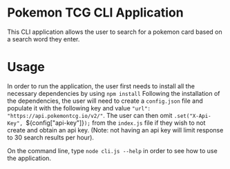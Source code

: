 # Pokemon TCG CLI Application

This CLI application allows the user to search for a pokemon card based on a search word they enter.

# Usage

In order to run the application, the user first needs to install all the necessary dependencies by using `npm install`
Following the installation of the dependencies, the user will need to create a `config.json` file and populate it with the following key and value `"url": "https://api.pokemontcg.io/v2/"`. The user can then omit `.set("X-Api-Key", `${config["api-key"]}`);` from the `index.js` file if they wish to not create and obtain an api key. (Note: not having an api key will limit response to 30 search results per hour).

On the command line, type `node cli.js --help` in order to see how to use the application.
